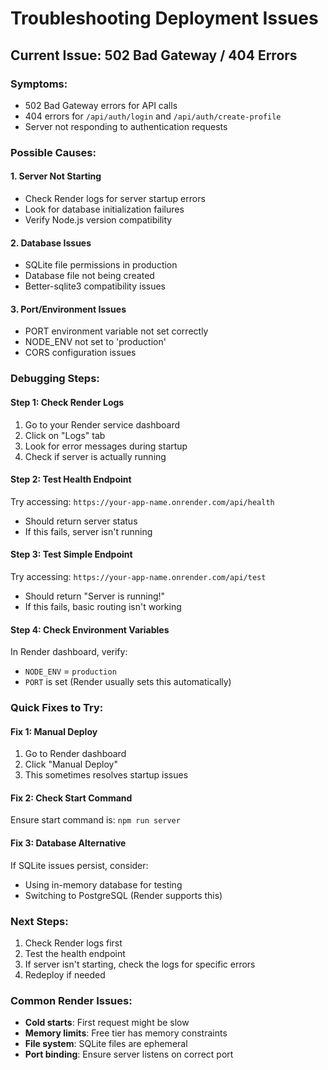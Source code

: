 # Troubleshooting Deployment Issues

## Current Issue: 502 Bad Gateway / 404 Errors

### Symptoms:
- 502 Bad Gateway errors for API calls
- 404 errors for `/api/auth/login` and `/api/auth/create-profile`
- Server not responding to authentication requests

### Possible Causes:

#### 1. Server Not Starting
- Check Render logs for server startup errors
- Look for database initialization failures
- Verify Node.js version compatibility

#### 2. Database Issues
- SQLite file permissions in production
- Database file not being created
- Better-sqlite3 compatibility issues

#### 3. Port/Environment Issues
- PORT environment variable not set correctly
- NODE_ENV not set to 'production'
- CORS configuration issues

### Debugging Steps:

#### Step 1: Check Render Logs
1. Go to your Render service dashboard
2. Click on "Logs" tab
3. Look for error messages during startup
4. Check if server is actually running

#### Step 2: Test Health Endpoint
Try accessing: `https://your-app-name.onrender.com/api/health`
- Should return server status
- If this fails, server isn't running

#### Step 3: Test Simple Endpoint
Try accessing: `https://your-app-name.onrender.com/api/test`
- Should return "Server is running!"
- If this fails, basic routing isn't working

#### Step 4: Check Environment Variables
In Render dashboard, verify:
- `NODE_ENV` = `production`
- `PORT` is set (Render usually sets this automatically)

### Quick Fixes to Try:

#### Fix 1: Manual Deploy
1. Go to Render dashboard
2. Click "Manual Deploy"
3. This sometimes resolves startup issues

#### Fix 2: Check Start Command
Ensure start command is: `npm run server`

#### Fix 3: Database Alternative
If SQLite issues persist, consider:
- Using in-memory database for testing
- Switching to PostgreSQL (Render supports this)

### Next Steps:
1. Check Render logs first
2. Test the health endpoint
3. If server isn't starting, check the logs for specific errors
4. Redeploy if needed

### Common Render Issues:
- **Cold starts**: First request might be slow
- **Memory limits**: Free tier has memory constraints
- **File system**: SQLite files are ephemeral
- **Port binding**: Ensure server listens on correct port 